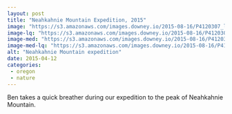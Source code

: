 ```yaml
---
layout: post
title: "Neahkahnie Mountain Expedition, 2015"
image: "https://s3.amazonaws.com/images.downey.io/2015-08-16/P4120307_large.jpg"
image-lq: "https://s3.amazonaws.com/images.downey.io/2015-08-16/P4120307_large_lq.jpg"
image-med: "https://s3.amazonaws.com/images.downey.io/2015-08-16/P4120307_medium.jpg"
image-med-lq: "https://s3.amazonaws.com/images.downey.io/2015-08-16/P4120307_medium_lq.jpg"
alt: "Neahkahnie Mountain expedition"
date: 2015-04-12
categories:
 - oregon
 - nature
---
```


Ben takes a quick breather during our expedition to the peak of Neahkahnie Mountain.